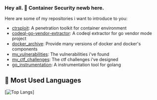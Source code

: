 <!--
**ssst0n3/ssst0n3** is a ✨ _special_ ✨ repository because its `README.md` (this file) appears on your GitHub profile.

Here are some ideas to get you started:

- 🔭 I’m currently working on ...
- 🌱 I’m currently learning ...
- 👯 I’m looking to collaborate on ...
- 🤔 I’m looking for help with ...
- 💬 Ask me about ...
- 📫 How to reach me: ...
- 😄 Pronouns: ...
- ⚡ Fun fact: ...
-->

### Hey all. 👋 Container Security newb here.
Here are some of my repositories i want to introduce to you:
- [ctrsploit](https://github.com/ssst0n3/ctrsploit): A penetration toolkit for container environment
- [codeql-go-vendor-extractor](https://github.com/ssst0n3/codeql-go-vendor-extractor): A codeql extractor for go vendor mode project
- [docker_archive](https://github.com/ssst0n3/docker_archive): Provide many versions of docker and docker's components
- [my_vulnerabilities](https://github.com/ssst0n3/my_vulnerabilities): The vulnerabilities i've found
- [my_ctf_challenges](https://github.com/ssst0n3/my_ctf_challenges): The ctf challenges i've designed
- [go_instrumentation](https://github.com/ssst0n3/go_instrumentation): A instrumentation tool for golang



## &#x1f4dd; Most Used Languages

[![Top Langs](https://github-readme-stats.vercel.app/api/top-langs/?username=ssst0n3&hide=javascript,html,css,powershell,Groff)]

